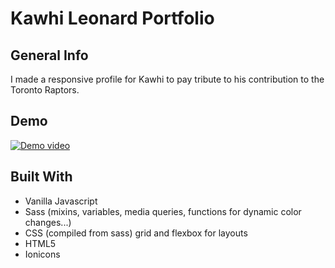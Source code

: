 ﻿# Kawhi Leonard Portfolio
## General Info
I made a responsive profile for Kawhi to pay tribute to his contribution to the Toronto Raptors.
## Demo
[
![Demo video](https://i.imgur.com/fg3OVM0.png)](https://youtu.be/YxEUDNxGmSo)
## Built With
- Vanilla Javascript
- Sass (mixins, variables, media queries, functions for dynamic color changes...)
- CSS (compiled from sass) grid and flexbox for layouts
- HTML5
- Ionicons

